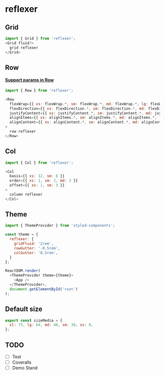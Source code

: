 # reflexer

## Grid
```js
import { Grid } from 'reflexer';
<Grid fluid?>
  grid reflexer
</Grid>
```

## Row
#### [Support params in Row](https://github.com/stk-dmitry/reflexer/blob/master/src/Row/const.js)

```js
import { Row } from 'reflexer';

<Row
  flexWrap={{ xs: flexWrap.*, sm: flexWrap.*, md: flexWrap.*, lg: flexWrap.* }}
  flexDirection={{ xs: flexDirection.*, sm: flexDirection.*, md: flexDirection.*, lg: flexDirection.* }}
  justifyContent={{ xs: justifyContent.*, sm: justifyContent.*, md: justifyContent.*, lg: justifyContent.* }}
  alignItems={{ xs: alignItems.*, sm: alignItems.*, md: alignItems.*, lg: alignItems.* }}
  alignContent={{ xs: alignContent.*, sm: alignContent.*, md: alignContent.*, lg: alignContent.* }}
>
  row reflexer
</Row>
```

## Col
```js
import { Col } from 'reflexer';

<Col
  basis={{ xs: 12, sm: 6 }}
  order={{ xs: 1, sm: 2, md: 3 }}
  offset={{ xs: 1, sm: 3 }}
>
  column reflexer
</Col>
```


## Theme
```js
import { ThemeProvider } from 'styled-components';

const theme = {
  reflexer: {
    gridFluid: '2rem',
    rowGutter: '-0.5rem',
    colGutter: '0.5rem',
  }
};

ReactDOM.render(
  <ThemeProvider theme={theme}>
    <App />
  </ThemeProvider>,
  document.getElementById('root')
);
```


## Default size
```js
export const sizeMedia = {
  xl: 75, lg: 64, md: 48, sm: 30, xs: 0,
};
```

## TODO
- [ ] Test
- [ ] Coveralls
- [ ] Demo Stand
